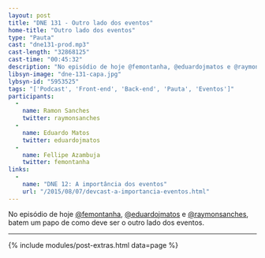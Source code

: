 ```yaml
---
layout: post
title: "DNE 131 - Outro lado dos eventos"
home-title: "Outro lado dos eventos"
type: "Pauta"
cast: "dne131-prod.mp3"
cast-length: "32868125"
cast-time: "00:45:32"
description: "No episódio de hoje @femontanha, @eduardojmatos e @raymonsanches, batem um papo de como deve ser o outro lado dos eventos."
libsyn-image: "dne-131-capa.jpg"
lybsyn-id: "5953525"
tags: "['Podcast', 'Front-end', 'Back-end', 'Pauta', 'Eventos']"
participants:
  -
    name: Ramon Sanches
    twitter: raymonsanches
  -
    name: Eduardo Matos
    twitter: eduardojmatos
  -
    name: Fellipe Azambuja
    twitter: femontanha
links:
  -
    name: "DNE 12: A importância dos eventos"
    url: "/2015/08/07/devcast-a-importancia-eventos.html"
---
```


No episódio de hoje [@femontanha](https://twitter.com/femontanha), [@eduardojmatos](https://twitter.com/eduardojmatos) e [@raymonsanches](https://twitter.com/raymonsanches), batem um papo de como deve ser o outro lado dos eventos.

---

{% include modules/post-extras.html data=page %}
